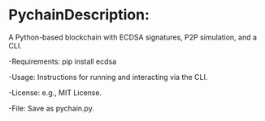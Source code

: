 # PychainDescription: 
A Python-based blockchain with ECDSA signatures, P2P simulation, and a CLI.

-Requirements: pip install ecdsa

-Usage: Instructions for running and interacting via the CLI.

-License: e.g., MIT License.

-File: Save as pychain.py.
